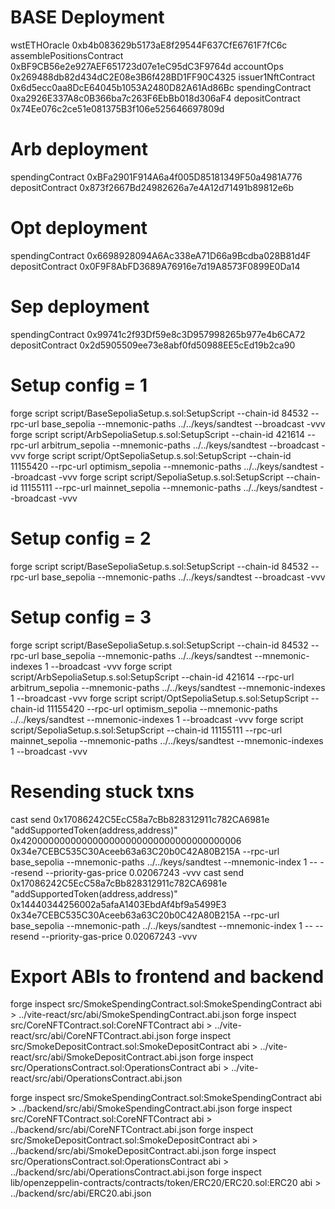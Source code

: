 # BASE Deployment
wstETHOracle 0xb4b083629b5173aE8f29544F637CfE6761F7fC6c
assemblePositionsContract 0xBF9CB56e2e927AEF651723d07e1eC95dC3F9764d
accountOps 0x269488db82d434dC2E08e3B6f428BD1FF90C4325
issuer1NftContract 0x6d5ecc0aa8DcE64045b1053A2480D82A61Ad86Bc
spendingContract 0xa2926E337A8c0B366ba7c263F6EbBb018d306aF4
depositContract 0x74Ee076c2ce51e081375B3f106e525646697809d

# Arb deployment
spendingContract 0xBFa2901F914A6a4f005D85181349F50a4981A776
depositContract 0x873f2667Bd24982626a7e4A12d71491b89812e6b

# Opt deployment
spendingContract 0x6698928094A6Ac338eA71D66a9Bcdba028B81d4F
depositContract 0x0F9F8AbFD3689A76916e7d19A8573F0899E0Da14

# Sep deployment
spendingContract 0x99741c2f93Df59e8c3D957998265b977e4b6CA72
depositContract 0x2d5905509ee73e8abf0fd50988EE5cEd19b2ca90


# Setup config = 1
forge script script/BaseSepoliaSetup.s.sol:SetupScript --chain-id 84532 --rpc-url base_sepolia --mnemonic-paths ../../keys/sandtest --broadcast -vvv
forge script script/ArbSepoliaSetup.s.sol:SetupScript --chain-id 421614 --rpc-url arbitrum_sepolia --mnemonic-paths ../../keys/sandtest --broadcast -vvv
forge script script/OptSepoliaSetup.s.sol:SetupScript --chain-id 11155420 --rpc-url optimism_sepolia --mnemonic-paths ../../keys/sandtest --broadcast -vvv
forge script script/SepoliaSetup.s.sol:SetupScript --chain-id 11155111 --rpc-url mainnet_sepolia --mnemonic-paths ../../keys/sandtest --broadcast -vvv


# Setup config = 2
forge script script/BaseSepoliaSetup.s.sol:SetupScript --chain-id 84532 --rpc-url base_sepolia --mnemonic-paths ../../keys/sandtest --broadcast -vvv

# Setup config = 3
forge script script/BaseSepoliaSetup.s.sol:SetupScript --chain-id 84532 --rpc-url base_sepolia --mnemonic-paths ../../keys/sandtest --mnemonic-indexes 1 --broadcast -vvv
forge script script/ArbSepoliaSetup.s.sol:SetupScript --chain-id 421614 --rpc-url arbitrum_sepolia --mnemonic-paths ../../keys/sandtest --mnemonic-indexes 1 --broadcast -vvv
forge script script/OptSepoliaSetup.s.sol:SetupScript --chain-id 11155420 --rpc-url optimism_sepolia --mnemonic-paths ../../keys/sandtest --mnemonic-indexes 1 --broadcast -vvv
forge script script/SepoliaSetup.s.sol:SetupScript --chain-id 11155111 --rpc-url mainnet_sepolia --mnemonic-paths ../../keys/sandtest --mnemonic-indexes 1 --broadcast -vvv

# Resending stuck txns
cast send 0x17086242C5EcC58a7cBb828312911c782CA6981e "addSupportedToken(address,address)" 0x4200000000000000000000000000000000000006 0x34e7CEBC535C30Aceeb63a63C20b0C42A80B215A --rpc-url base_sepolia --mnemonic-paths ../../keys/sandtest --mnemonic-index 1 -- --resend --priority-gas-price 0.02067243 -vvv
cast send 0x17086242C5EcC58a7cBb828312911c782CA6981e "addSupportedToken(address,address)" 0x14440344256002a5afaA1403EbdAf4bf9a5499E3 0x34e7CEBC535C30Aceeb63a63C20b0C42A80B215A --rpc-url base_sepolia --mnemonic-path ../../keys/sandtest --mnemonic-index 1 -- --resend --priority-gas-price 0.02067243 -vvv

# Export ABIs to frontend and backend

forge inspect src/SmokeSpendingContract.sol:SmokeSpendingContract abi > ../vite-react/src/abi/SmokeSpendingContract.abi.json
forge inspect src/CoreNFTContract.sol:CoreNFTContract abi > ../vite-react/src/abi/CoreNFTContract.abi.json
forge inspect src/SmokeDepositContract.sol:SmokeDepositContract abi > ../vite-react/src/abi/SmokeDepositContract.abi.json
forge inspect src/OperationsContract.sol:OperationsContract abi > ../vite-react/src/abi/OperationsContract.abi.json

forge inspect src/SmokeSpendingContract.sol:SmokeSpendingContract abi > ../backend/src/abi/SmokeSpendingContract.abi.json
forge inspect src/CoreNFTContract.sol:CoreNFTContract abi > ../backend/src/abi/CoreNFTContract.abi.json
forge inspect src/SmokeDepositContract.sol:SmokeDepositContract abi > ../backend/src/abi/SmokeDepositContract.abi.json
forge inspect src/OperationsContract.sol:OperationsContract abi > ../backend/src/abi/OperationsContract.abi.json
forge inspect lib/openzeppelin-contracts/contracts/token/ERC20/ERC20.sol:ERC20 abi > ../backend/src/abi/ERC20.abi.json
